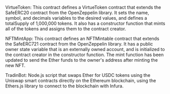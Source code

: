 VirtueToken:
This contract defines a VirtueToken contract that extends the SafeERC20 contract from the OpenZeppelin library. It sets the name, symbol, and decimals variables to the desired values, and defines a totalSupply of 1,000,000 tokens. It also has a constructor function that mints all of the tokens and assigns them to the contract creator.




NFTMintApp:
This contract defines an NFTMintable contract that extends the SafeERC721 contract from the OpenZeppelin library. It has a public owner state variable that is an externally owned account, and is initialized to the contract creator in the constructor function. The mint function has been updated to send the Ether funds to the owner's address after minting the new NFT.



TradinBot:
Node.js script that swaps Ether for USDC tokens using the Uniswap smart contracts directly on the Ethereum blockchain, using the Ethers.js library to connect to the blockchain with Infura.
